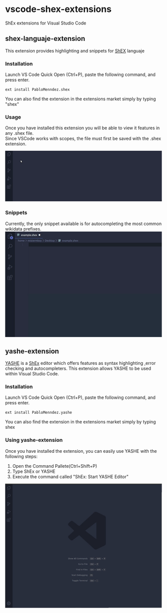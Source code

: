# vscode-shex-extensions
ShEx extensions for Visual Studio Code

## shex-languaje-extension
This extension provides highlighting and snippets for [ShEX](http://shex.io/) languaje

### Installation
Launch VS Code Quick Open (Ctrl+P), paste the following command, and press enter.
```
ext install PabloMenndez.shex
```
You can also find the extension in the extensions market simply by typing "shex"

### Usage
Once you have installed this extension you will be able to view it features in any .shex file. <br>
Since VSCode works with scopes, the file must first be saved with the .shex extension.

![shex-usage](./shex-languaje-extension/public/shex-ext.gif)


### Snippets
Currently, the only snippet available is for autocompleting the most common wikidata prefixes.
![wikidata-snippet](./shex-languaje-extension/public/wikidata-snippet.gif)


## yashe-extension
[YASHE](http://www.weso.es/YASHE/) is a [ShEx](http://shex.io/) editor which offers features as syntax highlighting ,error checking and autocompleters. This extension allows YASHE to be used within Visual Studio Code.

### Installation
Launch VS Code Quick Open (Ctrl+P), paste the following command, and press enter.
```
ext install PabloMenndez.yashe
```
You can also find the extension in the extensions market simply by typing shex

### Using yashe-extension
Once you have installed the extension, you can easily use YASHE with the following steps:
1. Open the Command Pallete(Ctrl+Shift+P)
2. Type ShEx or YASHE 
3. Execute the command called "ShEx: Start YASHE Editor"

![yashe-ext](./yashe-extension/public/yasheExt.gif)
